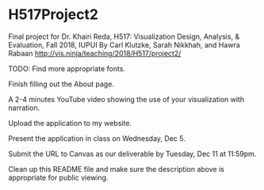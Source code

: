 # H517Project2
Final project for Dr. Khairi Reda, H517: Visualization Design, Analysis, & Evaluation, Fall 2018, IUPUI
By Carl Klutzke, Sarah Nikkhah, and Hawra Rabaan
http://vis.ninja/teaching/2018/H517/project2/




TODO:
Find more appropriate fonts.

Finish filling out the About page.

A 2-4 minutes YouTube video showing the use of your visualization with narration.

Upload the application to my website.

Present the application in class on Wednesday, Dec 5.

Submit the URL to Canvas as our deliverable by Tuesday, Dec 11 at 11:59pm.

Clean up this README file and make sure the description above is appropriate for public viewing.
